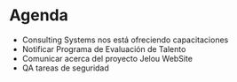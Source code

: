 # Agenda
- Consulting Systems nos está ofreciendo capacitaciones
- Notificar Programa de Evaluación de Talento
- Comunicar acerca del proyecto Jelou WebSite
- QA tareas de seguridad